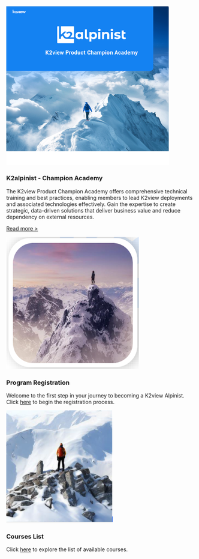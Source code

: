 <!--block-->

<img src="images/alpinist1.png" style="zoom: 50%;" />

### K2alpinist - Champion Academy

The K2view Product Champion Academy offers comprehensive technical training and best practices, enabling members to lead K2view deployments and associated technologies effectively. Gain the expertise to create strategic, data-driven solutions that deliver business value and reduce dependency on external resources.

[Read more >](intro/K2viewProductChampionAcademy.md)

<!--block-->

<img src="images/registration.png" style="zoom: 70%;" />

### Program Registration

Welcome to the first step in your journey to becoming a K2view Alpinist. Click [here](https://www.k2view.com/k2alpinist-program-sign-up) to begin the registration process.



<!--block-->

<img src="images/coursesList.png" style="zoom: 70%;" />

### Courses List

Click [here](coursesList/CoursesList.md) to explore the list of available courses.



<!--block-->
